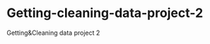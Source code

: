 Getting-cleaning-data-project-2
===============================

Getting&amp;Cleaning data project 2
